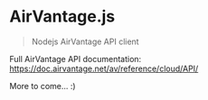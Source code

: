 AirVantage.js
========

> Nodejs AirVantage API client

Full AirVantage API documentation: https://doc.airvantage.net/av/reference/cloud/API/

More to come... :)


